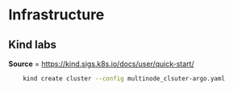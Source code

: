 # Infrastructure


## Kind labs

**Source** = https://kind.sigs.k8s.io/docs/user/quick-start/

```bash
	kind create cluster --config multinode_clsuter-argo.yaml
```
